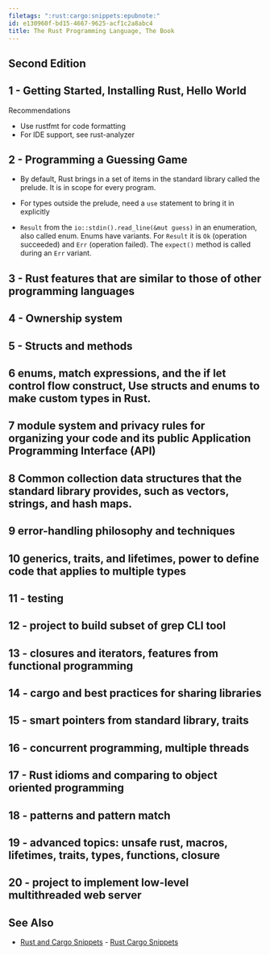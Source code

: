 ```yaml
---
filetags: ":rust:cargo:snippets:epubnote:"
id: e130960f-bd15-4667-9625-acf1c2a8abc4
title: The Rust Programming Language, The Book
---
```


## Second Edition

## 1 - Getting Started, Installing Rust, Hello World

Recommendations

- Use rustfmt for code formatting
- For IDE support, see rust-analyzer

## 2 - Programming a Guessing Game

- By default, Rust brings in a set of items in the standard library
  called the prelude. It is in scope for every program.

- For types outside the prelude, need a `use` statement to bring it in
  explicitly

- `Result` from the `io::stdin().read_line(&mut guess)` in an
  enumeration, also called enum. Enums have variants. For `Result` it is
  `Ok` (operation succeeded) and `Err` (operation failed). The
  `expect()` method is called during an `Err` variant.

## 3 - Rust features that are similar to those of other programming languages

## 4 - Ownership system

## 5 - Structs and methods

## 6 enums, match expressions, and the if let control flow construct, Use structs and enums to make custom types in Rust.

## 7 module system and privacy rules for organizing your code and its public Application Programming Interface (API)

## 8 Common collection data structures that the standard library provides, such as vectors, strings, and hash maps.

## 9 error-handling philosophy and techniques

## 10 generics, traits, and lifetimes, power to define code that applies to multiple types

## 11 - testing

## 12 - project to build subset of grep CLI tool

## 13 - closures and iterators, features from functional programming

## 14 - cargo and best practices for sharing libraries

## 15 - smart pointers from standard library, traits

## 16 - concurrent programming, multiple threads

## 17 - Rust idioms and comparing to object oriented programming

## 18 - patterns and pattern match

## 19 - advanced topics: unsafe rust, macros, lifetimes, traits, types, functions, closure

## 20 - project to implement low-level multithreaded web server

## See Also

- [Rust and Cargo Snippets](../005-computer-snippets-rust-cargo) - [Rust
  Cargo Snippets](id:92688ec0-8523-4171-88c2-337e34693607)
